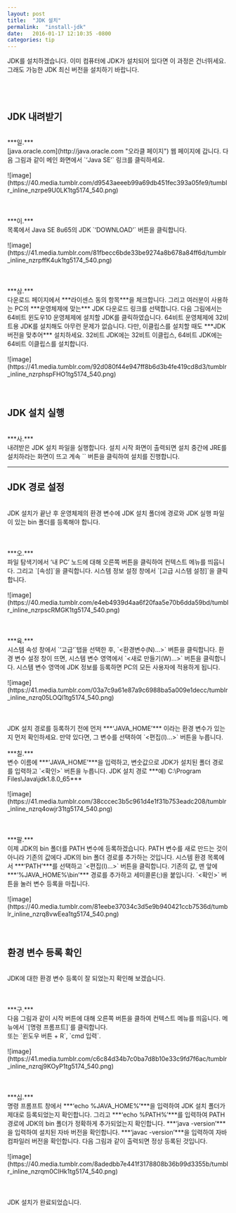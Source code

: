 ```yaml
---
layout: post
title:  "JDK 설치"
permalink:  "install-jdk"
date:   2016-01-17 12:10:35 -0800
categories: tip
---
```


JDK를 설치하겠습니다. 이미 컴퓨터에 JDK가 설치되어 있다면 이 과정은 건너뛰세요. 그래도 가능한 JDK 최신 버전을 설치하기 바랍니다.<br />
<br />
<br />
<br />


## JDK 내려받기

<br />
***일.***<br />
[java.oracle.com](http://java.oracle.com "오라클 페이지")&nbsp;웹 페이지에 갑니다. 다음 그림과 같이 메인 화면에서 `‘Java SE’` 링크를 클릭하세요.<br />
<br />
![image](https://40.media.tumblr.com/d9543aeeeb99a69db451fec393a05fe9/tumblr_inline_nzrpe9U0LK1tg5174_540.png)<br />
<br />
<br />
<br />
***이.***<br />
목록에서 Java SE 8u65의 JDK `‘DOWNLOAD’` 버튼을 클릭합니다.<br />
<br />
![image](https://41.media.tumblr.com/81fbecc6bde33be9274a8b678a84ff6d/tumblr_inline_nzrpffK4uk1tg5174_540.png)<br />
<br />
<br />
<br />
***삼.***<br />
다운로드 페이지에서 ***라이센스 동의 항목***을 체크합니다. 그리고 여러분이 사용하는 PC의 ***운영체제에 맞는*** JDK 다운로드 링크를 선택합니다. 다음 그림에서는 64비트 윈도우10 운영체제에 설치할 JDK를 클릭하였습니다. 64비트 운영체제에 32비트용 JDK를 설치해도 아무런 문제가 없습니다. 다만, 이클립스를 설치할 때도 ***JDK 버전을 맞추어*** 설치하세요. 32비트 JDK에는 32비트 이클립스, 64비트 JDK에는 64비트 이클립스를 설치합니다.<br />
<br />
![image](https://41.media.tumblr.com/92d080f44e947ff8b6d3b4fe419cd8d3/tumblr_inline_nzrphspFHO1tg5174_540.png)<br />
<br />
<br />

## JDK 설치 실행

<br />
***사.***<br />
내려받은 JDK 설치 파일을 실행합니다. 설치 시작 화면이 출력되면 설치 중간에 JRE를 설치하라는 화면이 뜨고 계속 `<Next>` 버튼을 클릭하여 설치를 진행합니다.<br />

* * *

## JDK 경로 설정

<br />
JDK 설치가 끝난 후 운영체제의 환경 변수에 JDK 설치 폴더에 경로와 JDK 실행 파일이 있는 bin 폴더를 등록해야 합니다.<br />
<br />
<br />
<br />
***오.***<br />
파일 탐색기에서 ‘내 PC’ 노드에 대해 오른쪽 버튼을 클릭하여 컨텍스트 메뉴를 띄웁니다. 그리고 `[속성]`을 클릭합니다. 시스템 정보 설정 창에서 `[고급 시스템 설정]`을 클릭합니다.<br />
<br />
![image](https://40.media.tumblr.com/e4eb4939d4aa6f20faa5e70b6dda59bd/tumblr_inline_nzrpscRMGK1tg5174_540.png)<br />
<br />
<br />
<br />
***육.***<br />
시스템 속성 창에서 `‘고급‘`탭을 선택한 후, `<환경변수(N)...>` 버튼을 클릭합니다. 환경 변수 설정 창이 뜨면, 시스템 변수 영역에서 `<새로 만들기(W)...>` 버튼을 클릭합니다. 시스템 변수 영역에 JDK 정보를 등록하면 PC의 모든 사용자에 적용하게 됩니다. <br />
<br />
![image](https://41.media.tumblr.com/03a7c9a61e87a9c6988ba5a009e1decc/tumblr_inline_nzrq05LOQl1tg5174_540.png)<br />
<br />
<br />
<br />
JDK 설치 경로를 등록하기 전에 먼저 ***‘JAVA_HOME’*** 이라는 환경 변수가 있는지 먼저 확인하세요. 만약 있다면, 그 변수를 선택하여 `<편집(I)...>` 버튼을 누릅니다.<br />
<br />
***칠.***<br />
변수 이름에 ***‘JAVA_HOME’***을 입력하고, 변숫값으로 JDK가 설치된 폴더 경로를 입력하고 `<확인>` 버튼을 누릅니다. JDK 설치 경로 ***예) C:\Program Files\Java\jdk1.8.0_65***<br />
<br />
![image](https://41.media.tumblr.com/38cccec3b5c961d4e1f31b753eadc208/tumblr_inline_nzrq4owjr31tg5174_540.png)<br />
<br />
<br />
<br />
***팔.***<br />
이제 JDK의 bin 폴더를 PATH 변수에 등록하겠습니다. PATH 변수를 새로 만드는 것이 아니라 기존의 값에다 JDK의&nbsp;bin 폴더 경로를 추가하는 것입니다. 시스템 환경 목록에서 ***‘PATH’***를 선택하고 `<편집(I)...>` 버튼을 클릭합니다. 기존의 값, 맨 앞에 ***‘%JAVA_HOME%\bin’*** 경로를 추가하고 세미콜론(;)을 붙입니다. `<확인>` 버튼을 눌러 변수 등록을 마칩니다.<br />
<br />
![image](https://40.media.tumblr.com/81eebe37034c3d5e9b940421ccb7536d/tumblr_inline_nzrq8vwEea1tg5174_540.png)<br />
<br />
<br />

## 환경 변수 등록 확인

<br />
JDK에 대한 환경 변수 등록이 잘 되었는지 확인해 보겠습니다.<br />
<br />
<br />
<br />
***구.***<br />
다음 그림과 같이 시작 버튼에 대해 오른쪽 버튼을 클하여 컨텍스트 메뉴를 띄웁니다. 메뉴에서 `[명령 프롬프트]`를 클릭합니다.<br />
또는 `윈도우 버튼 + R`, `cmd 입력`.<br />
<br />
![image](https://41.media.tumblr.com/c6c84d34b7c0ba7d8b10e33c9fd7f6ac/tumblr_inline_nzrqj9KOyP1tg5174_540.png)<br />
<br />
<br />
<br />
***십.***<br />
명령 프롬프트 창에서 ***‘echo %JAVA_HOME%’***을 입력하여 JDK 설치 폴더가 제대로 등록되었는지 확인합니다. 그리고 ***‘echo %PATH%’***를 입력하여 PATH 경로에 JDK의 bin 폴더가 정확하게 추가되었는지 확인합니다. ***‘java -version’***을 입력하여 설치된 자바 버전을 확인합니다. ***‘javac -version’***을 입력하여 자바 컴파일러 버전을 확인합니다. 다음 그림과 같이 출력되면 정상 등록된 것입니다.<br />
<br />
![image](https://40.media.tumblr.com/8adedbb7e441f3178808b36b99d3355b/tumblr_inline_nzrqm0ClHk1tg5174_540.png)<br />
<br />
<br />
<br />
JDK 설치가 완료되었습니다.<br />
